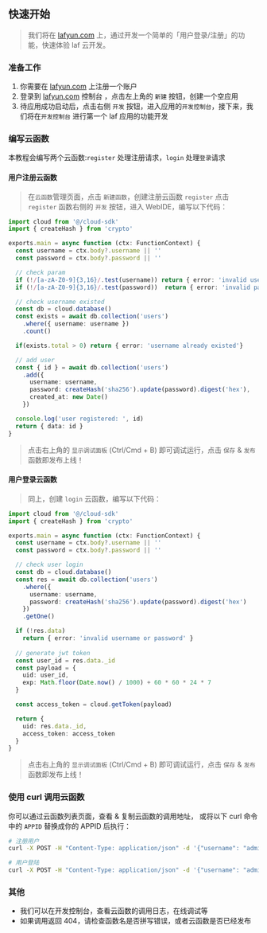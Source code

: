 
## 快速开始

> 我们将在 [lafyun.com](https://www.lafyun.com) 上，通过开发一个简单的「用户登录/注册」的功能，快速体验 laf 云开发。

### 准备工作
  
  1. 你需要在 [lafyun.com](https://www.lafyun.com) 上注册一个账户
  2. 登录到 [lafyun.com](https://www.lafyun.com) 控制台 ，点击左上角的 `新建` 按钮，创建一个空应用
  3. 待应用成功启动后，点击右侧 `开发` 按钮，进入应用的`开发控制台`，接下来，我们将在`开发控制台` 进行第一个 laf 应用的功能开发

### 编写云函数

本教程会编写两个云函数:`register` 处理注册请求，`login` 处理`登录`请求

#### 用户注册云函数
  
> 在`云函数`管理页面，点击 `新建函数`，创建注册云函数 `register`
> 点击 `register` 函数右侧的 `开发` 按钮，进入 WebIDE，编写以下代码：

```ts
import cloud from '@/cloud-sdk'
import { createHash } from 'crypto'

exports.main = async function (ctx: FunctionContext) {
  const username = ctx.body?.username || ''
  const password = ctx.body?.password || ''

  // check param
  if (!/[a-zA-Z0-9]{3,16}/.test(username)) return { error: 'invalid username' }
  if (!/[a-zA-Z0-9]{3,16}/.test(password))  return { error: 'invalid password' }

  // check username existed
  const db = cloud.database()
  const exists = await db.collection('users')
    .where({ username: username })
    .count()

  if(exists.total > 0) return { error: 'username already existed'}

  // add user
  const { id } = await db.collection('users')
    .add({
      username: username,
      password: createHash('sha256').update(password).digest('hex'),
      created_at: new Date()
    })

  console.log('user registered: ', id)
  return { data: id }
}
```

> 点击右上角的 `显示调试面板` (Ctrl/Cmd + B) 即可调试运行，点击 `保存` & `发布` 函数即发布上线！


#### 用户登录云函数

> 同上，创建 `login` 云函数，编写以下代码：

```ts
import cloud from '@/cloud-sdk'
import { createHash } from 'crypto'

exports.main = async function (ctx: FunctionContext) {
  const username = ctx.body?.username || ''
  const password = ctx.body?.password || ''

  // check user login
  const db = cloud.database()
  const res = await db.collection('users')
    .where({
      username: username,
      password: createHash('sha256').update(password).digest('hex')
    })
    .getOne()

  if (!res.data)
    return { error: 'invalid username or password' }
  
  // generate jwt token
  const user_id = res.data._id
  const payload = {
    uid: user_id,
    exp: Math.floor(Date.now() / 1000) + 60 * 60 * 24 * 7
  }

  const access_token = cloud.getToken(payload)

  return {
    uid: res.data._id,
    access_token: access_token
  }
}
```

> 点击右上角的 `显示调试面板` (Ctrl/Cmd + B) 即可调试运行，点击 `保存` & `发布` 函数即发布上线！


### 使用 curl 调用云函数

你可以通过云函数列表页面，查看 & 复制云函数的调用地址，
或将以下 curl 命令中的 `APPID` 替换成你的 APPID 后执行：
```bash
# 注册用户
curl -X POST -H "Content-Type: application/json" -d '{"username": "admin", "password": "admin"}' https://APPID.lafyun.com/register

# 用户登陆
curl -X POST -H "Content-Type: application/json" -d '{"username": "admin", "password": "admin"}' https://APPID.lafyun.com/login
```


### 其他

  - 我们可以在开发控制台，查看云函数的调用日志，在线调试等
  - 如果调用返回 404，请检查函数名是否拼写错误，或者云函数是否已经发布
